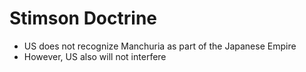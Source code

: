 # Stimson Doctrine
- US does not recognize Manchuria as part of the Japanese Empire
- However, US also will not interfere
